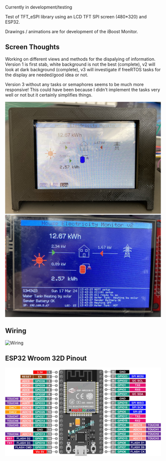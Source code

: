 Currently in development/testing 

Test of TFT_eSPI library using an LCD TFT SPI screen (480*320) and ESP32.

Drawings / animations are for development of the iBoost Monitor.

## Screen Thoughts
Working on different views and methods for the dispalying of information. Version 1 is first stab, 
white background is not the best (complete), v2 will look at dark background (complete), v3 will investigate if freeRTOS 
tasks for the display are needed/good idea or not.

Version 3 without any tasks or semaphores seems to be much more responsive!  This could have been because I didn't implement
the tasks very well or not but it certainly simplifies things.

![Version 1](./images/v1.jpg)
![Version 2](./images/v2.jpg)

## Wiring 

![Wiring](./images/)

## ESP32 Wroom 32D Pinout

![ESP32 Wroom 32D](./images/ESP-WROOM-32-Dev-Module-pinout.jpg)